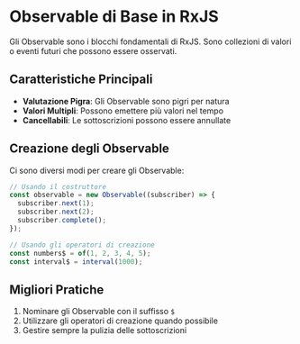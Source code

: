 # Observable di Base in RxJS

Gli Observable sono i blocchi fondamentali di RxJS. Sono collezioni di valori o eventi futuri che possono essere osservati.

## Caratteristiche Principali

- **Valutazione Pigra**: Gli Observable sono pigri per natura
- **Valori Multipli**: Possono emettere più valori nel tempo
- **Cancellabili**: Le sottoscrizioni possono essere annullate

## Creazione degli Observable

Ci sono diversi modi per creare gli Observable:

```typescript
// Usando il costruttore
const observable = new Observable((subscriber) => {
  subscriber.next(1);
  subscriber.next(2);
  subscriber.complete();
});

// Usando gli operatori di creazione
const numbers$ = of(1, 2, 3, 4, 5);
const interval$ = interval(1000);
```

## Migliori Pratiche

1. Nominare gli Observable con il suffisso `$`
2. Utilizzare gli operatori di creazione quando possibile
3. Gestire sempre la pulizia delle sottoscrizioni
